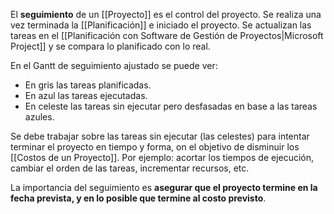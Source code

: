 El **seguimiento** de un [[Proyecto]] es el control del proyecto. Se realiza una vez terminada la [[Planificación]] e iniciado el proyecto. Se actualizan las tareas en el [[Planificación con Software de Gestión de Proyectos|Microsoft Project]] y se compara lo planificado con lo real.

En el Gantt de seguimiento ajustado se puede ver:

- En gris las tareas planificadas.
- En azul las tareas ejecutadas.
- En celeste las tareas sin ejecutar pero desfasadas en base a las tareas azules.

Se debe trabajar sobre las tareas sin ejecutar (las celestes) para intentar terminar el proyecto en tiempo y forma, on el objetivo de disminuir los [[Costos de un Proyecto]]. Por ejemplo: acortar los tiempos de ejecución, cambiar el orden de las tareas, incrementar recursos, etc.

La importancia del seguimiento es **asegurar que el proyecto termine en la fecha prevista, y en lo posible que termine al costo previsto**.
